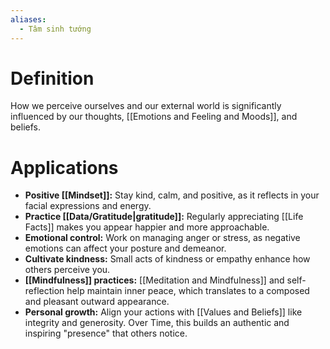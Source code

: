 ```yaml
---
aliases:
  - Tâm sinh tướng
---
```

# Definition

How we perceive ourselves and our external world is significantly influenced by our thoughts, [[Emotions and Feeling and Moods]], and beliefs.

# Applications

- **Positive [[Mindset]]:** Stay kind, calm, and positive, as it reflects in your facial expressions and energy.  
- **Practice [[Data/Gratitude|gratitude]]:** Regularly appreciating [[Life Facts]] makes you appear happier and more approachable.  
- **Emotional control:** Work on managing anger or stress, as negative emotions can affect your posture and demeanor.  
- **Cultivate kindness:** Small acts of kindness or empathy enhance how others perceive you.  
- **[[Mindfulness]] practices:** [[Meditation and Mindfulness]] and self-reflection help maintain inner peace, which translates to a composed and pleasant outward appearance.  
- **Personal growth:** Align your actions with [[Values and Beliefs]] like integrity and generosity. Over Time, this builds an authentic and inspiring "presence" that others notice. 